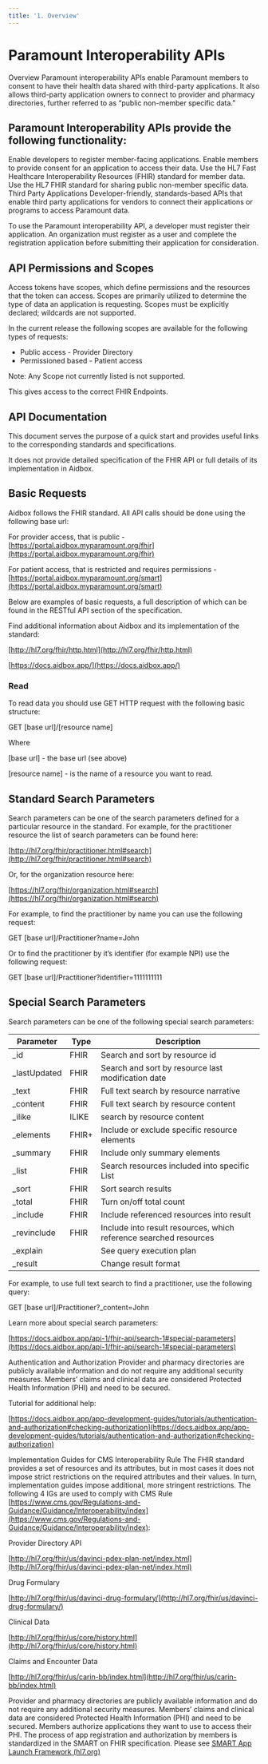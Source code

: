 ```yaml
---
title: '1. Overview'
---
```


# Paramount Interoperability APIs
Overview
Paramount interoperability APIs enable Paramount members to consent to have their health data shared with third-party applications. It also allows third-party application owners to connect to provider and pharmacy directories, further referred to as “public non-member specific data.”

## Paramount Interoperability APIs provide the following functionality:

Enable developers to register member-facing applications.
Enable members to provide consent for an application to access their data.
Use the HL7 Fast Healthcare Interoperability Resources (FHIR) standard for member data.
Use the HL7 FHIR standard for sharing public non-member specific data.
Third Party Applications
Developer-friendly, standards-based APIs that enable third party applications for vendors to connect their applications or programs to access Paramount data.

To use the Paramount interoperability API, a developer must register their application. An organization must register as a user and complete the registration application before submitting their application for consideration.


## API Permissions and Scopes
Access tokens have scopes, which define permissions and the resources that the token can access. Scopes are primarily utilized to determine the type of data an application is requesting. Scopes must be explicitly declared; wildcards are not supported.

In the current release the following scopes are available for the following types of requests:

- Public access - Provider Directory
- Permissioned based - Patient access

Note: Any Scope not currently listed is not supported.

This gives access to the correct FHIR Endpoints.

## API Documentation
This document serves the purpose of a quick start and provides useful links to the corresponding standards and specifications.

It does not provide detailed specification of the FHIR API or full details of its implementation in Aidbox.

## Basic Requests
Aidbox follows the FHIR standard. All API calls should be done using the following base url:

For provider access, that is public - [https://portal.aidbox.myparamount.org/fhir](https://portal.aidbox.myparamount.org/fhir)

For patient access, that is restricted and requires permissions - [https://portal.aidbox.myparamount.org/smart](https://portal.aidbox.myparamount.org/smart)

Below are examples of basic requests, a full description of which can be found in the RESTful API section of the specification.

Find additional information about Aidbox and its implementation of the standard:

[http://hl7.org/fhir/http.html](http://hl7.org/fhir/http.html)

[https://docs.aidbox.app/](https://docs.aidbox.app/)

### Read

To read data you should use GET HTTP request with the following basic structure:

GET [base url]/[resource name]

Where

[base url] - the base url (see above)

[resource name] - is the name of a resource you want to read.



## Standard Search Parameters
Search parameters can be one of the search parameters defined for a particular resource in the standard. For example, for the practitioner resource the list of search parameters can be found here:

[http://hl7.org/fhir/practitioner.html#search](http://hl7.org/fhir/practitioner.html#search)

Or, for the organization resource here:

[https://hl7.org/fhir/organization.html#search](https://hl7.org/fhir/organization.html#search)

For example, to find the practitioner by name you can use the following request:

GET [base url]/Practitioner?name=John

Or to find the practitioner by it’s identifier (for example NPI) use the following request:

GET [base url]/Practitioner?identifier=1111111111

## Special Search Parameters
Search parameters can be one of the following special search parameters:

| Parameter    | Type | Description |
| ------------- | ------------- | ------------- |
| _id          | FHIR  | Search and sort by resource id |
| _lastUpdated | FHIR  | Search and sort by resource last modification date  |
| _text        | FHIR  | Full text search by resource narrative |
| _content     | FHIR  | Full text search by resource content |
| _ilike       | ILIKE | search by resource content |
| _elements    | FHIR+ | Include or exclude specific resource elements |
| _summary     | FHIR  | Include only summary elements |
| _list        | FHIR  | Search resources included into specific List |
| _sort        | FHIR  | Sort search results |
| _total       | FHIR  | Turn on/off total count |
| _include     | FHIR  | Include referenced resources into result |
| _revinclude  | FHIR  | Include into result resources, which reference searched resources |
| _explain     |       | See query execution plan |
| _result      |       | Change result format |


For example, to use full text search to find a practitioner, use the following query:

GET [base url]/Practitioner?_content=John

Learn more about special search parameters:

[https://docs.aidbox.app/api-1/fhir-api/search-1#special-parameters](https://docs.aidbox.app/api-1/fhir-api/search-1#special-parameters)

Authentication and Authorization
Provider and pharmacy directories are publicly available information and do not require any additional security measures. Members’ claims and clinical data are considered Protected Health Information (PHI) and need to be secured.

Tutorial for additional help:

[https://docs.aidbox.app/app-development-guides/tutorials/authentication-and-authorization#checking-authorization](https://docs.aidbox.app/app-development-guides/tutorials/authentication-and-authorization#checking-authorization)

Implementation Guides for CMS Interoperability Rule
The FHIR standard provides a set of resources and its attributes, but in most
cases it does not impose strict restrictions on the required attributes and their values. In turn, implementation guides impose additional, more stringent restrictions. The following 4 IGs are used to comply with CMS Rule [https://www.cms.gov/Regulations-and-Guidance/Guidance/Interoperability/index](https://www.cms.gov/Regulations-and-Guidance/Guidance/Interoperability/index):

Provider Directory API

[http://hl7.org/fhir/us/davinci-pdex-plan-net/index.html](http://hl7.org/fhir/us/davinci-pdex-plan-net/index.html)

Drug Formulary

[http://hl7.org/fhir/us/davinci-drug-formulary/](http://hl7.org/fhir/us/davinci-drug-formulary/)

Clinical Data

[http://hl7.org/fhir/us/core/history.html](http://hl7.org/fhir/us/core/history.html)

Claims and Encounter Data

[http://hl7.org/fhir/us/carin-bb/index.html](http://hl7.org/fhir/us/carin-bb/index.html)

Provider and pharmacy directories are publicly available information and do not require any additional security measures. Members’ claims and clinical data are considered Protected Health Information (PHI) and need to be secured. Members authorize applications they want to use to access their PHI. The process of app registration and authorization by members is standardized in the SMART on FHIR specification. Please see [SMART App Launch Framework (hl7.org)](http://hl7.org/fhir/smart-app-launch/)